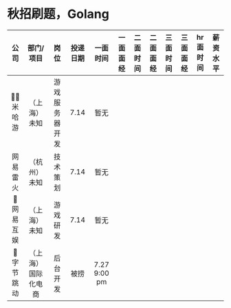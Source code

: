 # 秋招刷题，Golang

| 公司 | 部门/项目 | 岗位 | 投递日期 | 一面时间 | 一面面经 | 二面时间 | 二面面经 | 三面时间 | 三面面经 | hr面时间 | 薪资水平 |
| :----: | :----: | :----: | :----: | :----: | :----: | :----: | :----: | :----: | :----: | :----: | :----: |
| 🚀🚀米哈游 | （上海）未知 | 游戏服务器开发 | 7.14 | 暂无 |
| 网易雷火 | （杭州）未知 | 技术策划 | 7.14 | 暂无 |
| 🚀网易互娱 | （上海）未知 | 游戏研发 | 7.14 | 暂无 |
| 🚀字节跳动 | （上海）国际化电商 | 后台开发 | 被捞 | 7.27 9:00 pm |


